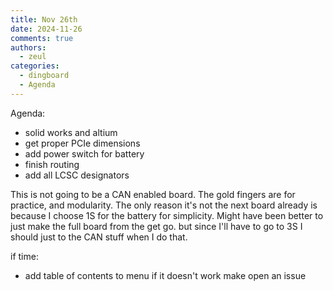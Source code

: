```yaml
---
title: Nov 26th
date: 2024-11-26
comments: true
authors:
  - zeul
categories:
  - dingboard
  - Agenda
---
```


Agenda:

- solid works and altium
- get proper PCIe dimensions
- add power switch for battery
- finish routing
- add all LCSC designators

This is not going to be a CAN enabled board. The gold fingers are for practice, and modularity. The only reason it's not the next board already is because I choose 1S for the battery for simplicity. Might have been better to just make the full board from the get go. but since I'll have to go to 3S I should just to the CAN stuff when I do that.

if time:

- add table of contents to menu if it doesn't work make open an issue